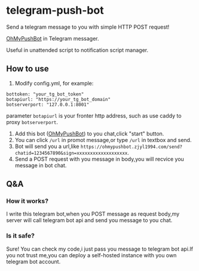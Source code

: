 # telegram-push-bot

Send a telegram message to you with simple HTTP POST request!

[OhMyPushBot](https://t.me/ohmypushbot) in Telegram messager.

Useful in unattended script to notification script manager.

## How to use

1. Modify config.yml, for example:
```
bottoken: "your_tg_bot_token"
botapiurl: "https://your_tg_bot_domain"
botserverport: "127.0.0.1:8001"
```
parameter `botapiurl` is your fronter http address, such as use caddy to proxy `botserverport`.
1. Add this bot ([OhMyPushBot](https://t.me/ohmypushbot)) to you chat,click "start" button.
1. You can click `/url` in promot message,or type `/url` in textbox and send.
1. Bot will send you a url,like `https://ohmypushbot.zjyl1994.com/send?chatid=1234567890&sign=xxxxxxxxxxxxxxxxxxx`.
1. Send a POST request with you message in body,you will recvice you message
in bot chat.

## Q&A

### How it works?

I write this telegram bot,when you POST message as request body,my server will call telegram bot api 
and send you message to you chat.

### Is it safe?

Sure! You can check my code,i just pass you message to telegram bot api.If you not trust me,you can deploy
a self-hosted instance with you own telegram bot account.
